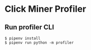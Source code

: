 # Click Miner Profiler


## Run profiler CLI

```shell
$ pipenv install
$ pipenv run python -m profiler
```
